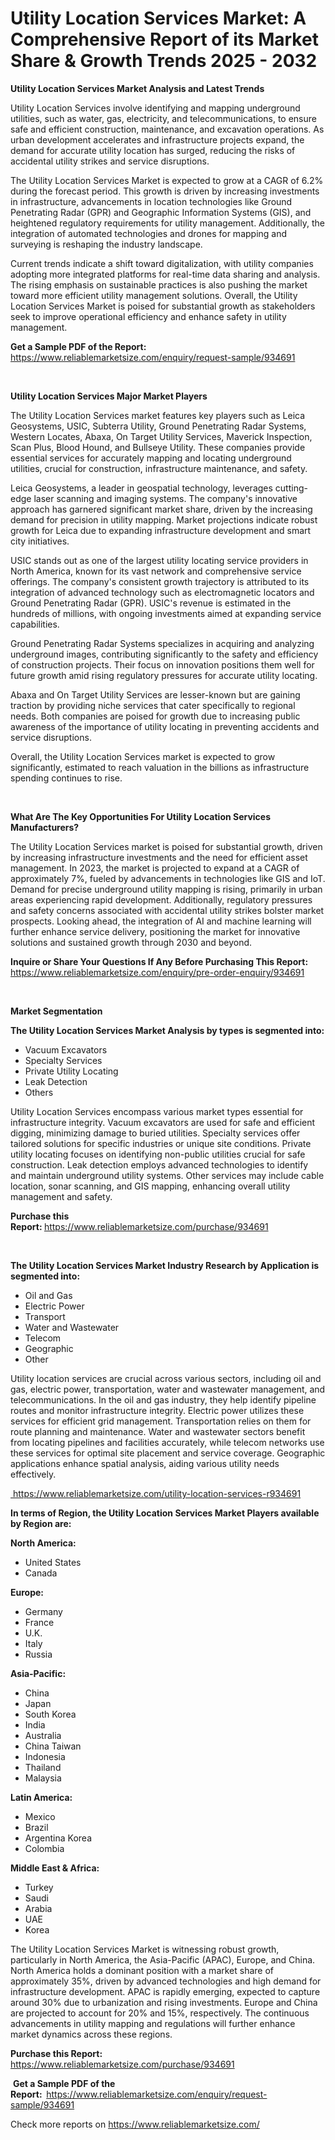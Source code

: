 <p><h1>Utility Location Services Market: A Comprehensive Report of its Market Share & Growth Trends 2025 - 2032</h1></p><p><strong>Utility Location Services Market Analysis and Latest Trends</strong></p>
<p><p>Utility Location Services involve identifying and mapping underground utilities, such as water, gas, electricity, and telecommunications, to ensure safe and efficient construction, maintenance, and excavation operations. As urban development accelerates and infrastructure projects expand, the demand for accurate utility location has surged, reducing the risks of accidental utility strikes and service disruptions.</p><p>The Utility Location Services Market is expected to grow at a CAGR of 6.2% during the forecast period. This growth is driven by increasing investments in infrastructure, advancements in location technologies like Ground Penetrating Radar (GPR) and Geographic Information Systems (GIS), and heightened regulatory requirements for utility management. Additionally, the integration of automated technologies and drones for mapping and surveying is reshaping the industry landscape.</p><p>Current trends indicate a shift toward digitalization, with utility companies adopting more integrated platforms for real-time data sharing and analysis. The rising emphasis on sustainable practices is also pushing the market toward more efficient utility management solutions. Overall, the Utility Location Services Market is poised for substantial growth as stakeholders seek to improve operational efficiency and enhance safety in utility management.</p></p>
<p><strong>Get a Sample PDF of the Report:&nbsp;</strong> <a href="https://www.reliablemarketsize.com/enquiry/request-sample/934691?utm_campaign=2005&utm_medium=2&utm_source=Github&utm_content=ia&utm_term=07032025&utm_id=utility-location-services">https://www.reliablemarketsize.com/enquiry/request-sample/934691</a></p>
<p>&nbsp;</p>
<p><strong>Utility Location Services Major Market Players</strong></p>
<p><p>The Utility Location Services market features key players such as Leica Geosystems, USIC, Subterra Utility, Ground Penetrating Radar Systems, Western Locates, Abaxa, On Target Utility Services, Maverick Inspection, Scan Plus, Blood Hound, and Bullseye Utility. These companies provide essential services for accurately mapping and locating underground utilities, crucial for construction, infrastructure maintenance, and safety.</p><p>Leica Geosystems, a leader in geospatial technology, leverages cutting-edge laser scanning and imaging systems. The company's innovative approach has garnered significant market share, driven by the increasing demand for precision in utility mapping. Market projections indicate robust growth for Leica due to expanding infrastructure development and smart city initiatives.</p><p>USIC stands out as one of the largest utility locating service providers in North America, known for its vast network and comprehensive service offerings. The company's consistent growth trajectory is attributed to its integration of advanced technology such as electromagnetic locators and Ground Penetrating Radar (GPR). USIC's revenue is estimated in the hundreds of millions, with ongoing investments aimed at expanding service capabilities.</p><p>Ground Penetrating Radar Systems specializes in acquiring and analyzing underground images, contributing significantly to the safety and efficiency of construction projects. Their focus on innovation positions them well for future growth amid rising regulatory pressures for accurate utility locating.</p><p>Abaxa and On Target Utility Services are lesser-known but are gaining traction by providing niche services that cater specifically to regional needs. Both companies are poised for growth due to increasing public awareness of the importance of utility locating in preventing accidents and service disruptions.</p><p>Overall, the Utility Location Services market is expected to grow significantly, estimated to reach valuation in the billions as infrastructure spending continues to rise.</p></p>
<p>&nbsp;</p>
<p><strong>What Are The Key Opportunities For Utility Location Services Manufacturers?</strong></p>
<p><p>The Utility Location Services market is poised for substantial growth, driven by increasing infrastructure investments and the need for efficient asset management. In 2023, the market is projected to expand at a CAGR of approximately 7%, fueled by advancements in technologies like GIS and IoT. Demand for precise underground utility mapping is rising, primarily in urban areas experiencing rapid development. Additionally, regulatory pressures and safety concerns associated with accidental utility strikes bolster market prospects. Looking ahead, the integration of AI and machine learning will further enhance service delivery, positioning the market for innovative solutions and sustained growth through 2030 and beyond.</p></p>
<p><strong>Inquire or Share Your Questions If Any Before Purchasing This Report:</strong> <a href="https://www.reliablemarketsize.com/enquiry/pre-order-enquiry/934691?utm_campaign=2005&utm_medium=2&utm_source=Github&utm_content=ia&utm_term=07032025&utm_id=utility-location-services">https://www.reliablemarketsize.com/enquiry/pre-order-enquiry/934691</a></p>
<p>&nbsp;</p>
<p><strong>Market Segmentation</strong></p>
<p><strong>The Utility Location Services Market Analysis by types is segmented into:</strong></p>
<p><ul><li>Vacuum Excavators</li><li>Specialty Services</li><li>Private Utility Locating</li><li>Leak Detection</li><li>Others</li></ul></p>
<p><p>Utility Location Services encompass various market types essential for infrastructure integrity. Vacuum excavators are used for safe and efficient digging, minimizing damage to buried utilities. Specialty services offer tailored solutions for specific industries or unique site conditions. Private utility locating focuses on identifying non-public utilities crucial for safe construction. Leak detection employs advanced technologies to identify and maintain underground utility systems. Other services may include cable location, sonar scanning, and GIS mapping, enhancing overall utility management and safety.</p></p>
<p><strong>Purchase this Report:&nbsp;</strong><a href="https://www.reliablemarketsize.com/purchase/934691?utm_campaign=2005&utm_medium=2&utm_source=Github&utm_content=ia&utm_term=07032025&utm_id=utility-location-services">https://www.reliablemarketsize.com/purchase/934691</a></p>
<p>&nbsp;</p>
<p><strong>The Utility Location Services Market Industry Research by Application is segmented into:</strong></p>
<p><ul><li>Oil and Gas</li><li>Electric Power</li><li>Transport</li><li>Water and Wastewater</li><li>Telecom</li><li>Geographic</li><li>Other</li></ul></p>
<p><p>Utility location services are crucial across various sectors, including oil and gas, electric power, transportation, water and wastewater management, and telecommunications. In the oil and gas industry, they help identify pipeline routes and monitor infrastructure integrity. Electric power utilizes these services for efficient grid management. Transportation relies on them for route planning and maintenance. Water and wastewater sectors benefit from locating pipelines and facilities accurately, while telecom networks use these services for optimal site placement and service coverage. Geographic applications enhance spatial analysis, aiding various utility needs effectively.</p></p>
<p><a href="https://www.reliablemarketsize.com/utility-location-services-r934691?utm_campaign=2005&utm_medium=2&utm_source=Github&utm_content=ia&utm_term=07032025&utm_id=utility-location-services">&nbsp;https://www.reliablemarketsize.com/utility-location-services-r934691</a></p>
<p><strong>In terms of Region, the Utility Location Services Market Players available by Region are:</strong></p>
<p>
    <p> <strong> North America: </strong>
        <ul>
            <li>United States</li>
            <li>Canada</li>
        </ul>
        </p> 
    <p> <strong> Europe: </strong>
        <ul>
            <li>Germany</li>
            <li>France</li>
            <li>U.K.</li>
            <li>Italy</li>
            <li>Russia</li>
        </ul>
        </p> 
    <p> <strong> Asia-Pacific: </strong>
        <ul>
            <li>China</li>
            <li>Japan</li>
            <li>South Korea</li>
            <li>India</li>
            <li>Australia</li>
            <li>China Taiwan</li>
            <li>Indonesia</li>
            <li>Thailand</li>
            <li>Malaysia</li>
        </ul>
        </p> 
    <p> <strong> Latin America: </strong>
        <ul>
            <li>Mexico</li>
            <li>Brazil</li>
            <li>Argentina Korea</li>
            <li>Colombia</li>
        </ul>
        </p> 
    <p> <strong> Middle East & Africa: </strong>
        <ul>
            <li>Turkey</li>
            <li>Saudi</li>
            <li>Arabia</li>
            <li>UAE</li>
            <li>Korea</li>
        </ul>
    </p>
    </p>
<p><p>The Utility Location Services Market is witnessing robust growth, particularly in North America, the Asia-Pacific (APAC), Europe, and China. North America holds a dominant position with a market share of approximately 35%, driven by advanced technologies and high demand for infrastructure development. APAC is rapidly emerging, expected to capture around 30% due to urbanization and rising investments. Europe and China are projected to account for 20% and 15%, respectively. The continuous advancements in utility mapping and regulations will further enhance market dynamics across these regions.</p></p>
<p><strong>Purchase this Report: </strong><a href="https://www.reliablemarketsize.com/purchase/934691?utm_campaign=2005&utm_medium=2&utm_source=Github&utm_content=ia&utm_term=07032025&utm_id=utility-location-services">https://www.reliablemarketsize.com/purchase/934691</a></p>
<p>&nbsp;<strong>Get a Sample PDF of the Report:&nbsp;&nbsp;</strong><a href="https://www.reliablemarketsize.com/enquiry/request-sample/934691?utm_campaign=2005&utm_medium=2&utm_source=Github&utm_content=ia&utm_term=07032025&utm_id=utility-location-services">https://www.reliablemarketsize.com/enquiry/request-sample/934691</a></p>
<p><strong></strong></p>
<p>Check more reports on <a href="https://www.reliablemarketsize.com/?utm_campaign=2005&utm_medium=2&utm_source=Github&utm_content=ia&utm_term=07032025&utm_id=utility-location-services">https://www.reliablemarketsize.com/</a></p>